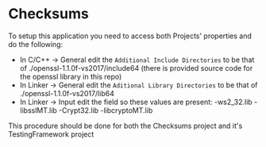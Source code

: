 # Checksums
To setup this application you need to access both Projects' properties and do the following:
- In C/C++ -> General edit the `Additional Include Directories` to be that of ./openssl-1.1.0f-vs2017/include64 (there is provided source code for the openssl library in this repo)
- In Linker -> General edit the `Aditional Library Directories` to be that of ./openssl-1.1.0f-vs2017/lib64  
- In Linker -> Input edit the field so these values are present: 
	-ws2_32.lib
	-libsslMT.lib
	-Crypt32.lib
	-libcryptoMT.lib

This procedure should be done for both the Checksums project and it's TestingFramework project